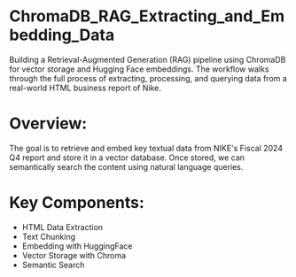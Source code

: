 # ChromaDB_RAG_Extracting_and_Embedding_Data
Building a Retrieval-Augmented Generation (RAG) pipeline using ChromaDB for vector storage and Hugging Face embeddings. The workflow walks through the full process of extracting, processing, and querying data from a real-world HTML business report of Nike.

# Overview:
The goal is to retrieve and embed key textual data from NIKE's Fiscal 2024 Q4 report and store it in a vector database. Once stored, we can semantically search the content using natural language queries.

# Key Components:
- HTML Data Extraction
- Text Chunking
- Embedding with HuggingFace
- Vector Storage with Chroma
- Semantic Search
